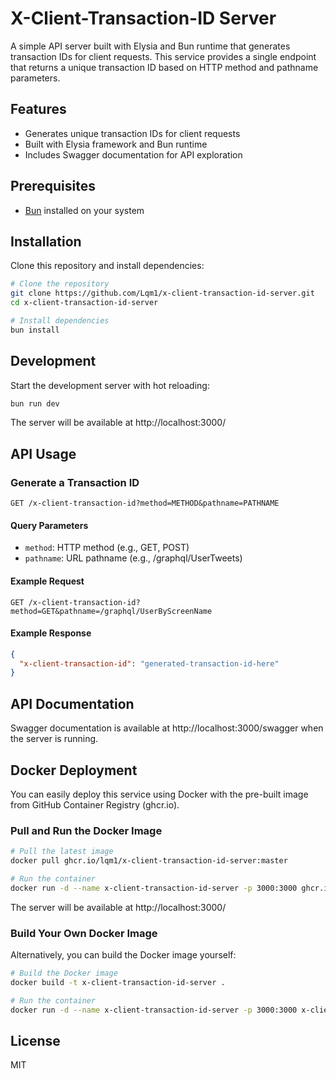 # X-Client-Transaction-ID Server

A simple API server built with Elysia and Bun runtime that generates transaction IDs for client requests. This service provides a single endpoint that returns a unique transaction ID based on HTTP method and pathname parameters.

## Features

- Generates unique transaction IDs for client requests
- Built with Elysia framework and Bun runtime
- Includes Swagger documentation for API exploration

## Prerequisites

- [Bun](https://bun.sh) installed on your system

## Installation

Clone this repository and install dependencies:

```bash
# Clone the repository
git clone https://github.com/Lqm1/x-client-transaction-id-server.git
cd x-client-transaction-id-server

# Install dependencies
bun install
```

## Development

Start the development server with hot reloading:

```bash
bun run dev
```

The server will be available at http://localhost:3000/

## API Usage

### Generate a Transaction ID

```
GET /x-client-transaction-id?method=METHOD&pathname=PATHNAME
```

#### Query Parameters

- `method`: HTTP method (e.g., GET, POST)
- `pathname`: URL pathname (e.g., /graphql/UserTweets)

#### Example Request

```
GET /x-client-transaction-id?method=GET&pathname=/graphql/UserByScreenName
```

#### Example Response

```json
{
  "x-client-transaction-id": "generated-transaction-id-here"
}
```

## API Documentation

Swagger documentation is available at http://localhost:3000/swagger when the server is running.

## Docker Deployment

You can easily deploy this service using Docker with the pre-built image from GitHub Container Registry (ghcr.io).

### Pull and Run the Docker Image

```bash
# Pull the latest image
docker pull ghcr.io/lqm1/x-client-transaction-id-server:master

# Run the container
docker run -d --name x-client-transaction-id-server -p 3000:3000 ghcr.io/lqm1/x-client-transaction-id-server:master
```

The server will be available at http://localhost:3000/

### Build Your Own Docker Image

Alternatively, you can build the Docker image yourself:

```bash
# Build the Docker image
docker build -t x-client-transaction-id-server .

# Run the container
docker run -d --name x-client-transaction-id-server -p 3000:3000 x-client-transaction-id-server
```

## License

MIT
